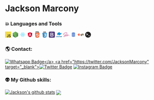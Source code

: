# Jackson Marcony


### :collision: Languages and Tools  
<code><img height="20" src="https://raw.githubusercontent.com/github/explore/80688e429a7d4ef2fca1e82350fe8e3517d3494d/topics/javascript/javascript.png"></code>
<code><img height="20" src="https://raw.githubusercontent.com/github/explore/80688e429a7d4ef2fca1e82350fe8e3517d3494d/topics/nodejs/nodejs.png"></code>
<code><img height="20" src="https://raw.githubusercontent.com/github/explore/80688e429a7d4ef2fca1e82350fe8e3517d3494d/topics/react/react.png"></code>
<code><img height="20" src="https://raw.githubusercontent.com/github/explore/80688e429a7d4ef2fca1e82350fe8e3517d3494d/topics/angular/angular.png"></code>
<code><img height="20" src="https://raw.githubusercontent.com/github/explore/80688e429a7d4ef2fca1e82350fe8e3517d3494d/topics/html/html.png"></code>
<code><img height="20" src="https://raw.githubusercontent.com/github/explore/80688e429a7d4ef2fca1e82350fe8e3517d3494d/topics/css/css.png"></code>
<code><img height="20" src="https://raw.githubusercontent.com/github/explore/80688e429a7d4ef2fca1e82350fe8e3517d3494d/topics/bootstrap/bootstrap.png"></code>
<code><img height="20" src="https://raw.githubusercontent.com/github/explore/80688e429a7d4ef2fca1e82350fe8e3517d3494d/topics/docker/docker.png"></code>
<code><img height="20" src="https://raw.githubusercontent.com/github/explore/80688e429a7d4ef2fca1e82350fe8e3517d3494d/topics/sass/sass.png"></code>
<code><img height="20" src="https://raw.githubusercontent.com/github/explore/80688e429a7d4ef2fca1e82350fe8e3517d3494d/topics/sql/sql.png"></code>
<code><img height="20" src="https://raw.githubusercontent.com/github/explore/80688e429a7d4ef2fca1e82350fe8e3517d3494d/topics/git/git.png"></code>
<code><img height="20" src="https://raw.githubusercontent.com/github/explore/80688e429a7d4ef2fca1e82350fe8e3517d3494d/topics/terminal/terminal.png"></code>

### :earth_americas: Contact:

<a href="https://api.whatsapp.com/send?phone=5577998273640&text=Oi, tudo bem?" target="_blank">![Whatsapp Badge](https://img.shields.io/badge/-Whatsapp-4CA143?style=flat&labelColor=4CA143&logo=whatsapp&logoColor=white&link=https://api.whatsapp.com/send?phone=5577998273640&text=Github!)</a>
<a href="https://twitter.com/JacksonMarcony" target="_blank">![Twitter Badge](https://img.shields.io/badge/-Twitter-1ca0f1?style=flat&labelColor=1ca0f1&logo=twitter&logoColor=white&link=https://twitter.com/JacksonMarcony)</a>
<a href="https://www.instagram.com/jackson.marcony/" target="_blank">![Instagram Badge](https://img.shields.io/badge/-Instagram-E4405F?style=flat&logo=instagram&logoColor=white&link=https://www.instagram.com/jackson.marcony/)</a>

### :alien: My Github skills:

[![Jackson's github stats](https://github-readme-stats.vercel.app/api?username=JacksonMarcony)](https://github.com/JacksonMarcony/github-readme-stats)
<a><img align="center" src="https://github-readme-stats.vercel.app/api/top-langs/?username=JacksonMarcony&layout=compact&hide_border=true" /></a>
